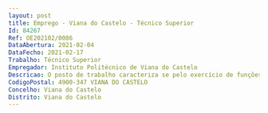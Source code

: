 ```yaml
--- 
layout: post
title: Emprego - Viana do Castelo - Técnico Superior
Id: 84267
Ref: OE202102/0086
DataAbertura: 2021-02-04
DataFecho: 2021-02-17
Trabalho: Técnico Superior
Empregador: Instituto Politécnico de Viana do Castelo
Descricao: O posto de trabalho caracteriza se pelo exercício de funções de técnico superior, com o conteúdo funcional descrito no anexo referido no n.º 2 do artigo 88.º da LTFP grau de complexidade 3, designadamente no exercício, com autonomia e responsabilidade, de métodos e processos de natureza administrativa e financeira com base em diretivas bem definidas e instruções gerais de grau médio de complexidade, nas áreas de atuação comuns e instrumentais e nos domínios de atuação dos órgãos e serviços.  O posto de trabalho pressupõe conhecimentos sólidos em reabilitação arquitetónica e urbana ou experiência profissional documentada na referida área. É valorizado o domínio do projeto de arquitetura em ambiente BIM, bem como a experiência na execução de  Medições e orçamentos  de obras de construção civil. Entre outras atribuições específicas destacam se    Desenvolvimento de projeto de arquitetura em todas as suas fases  estudo prévio, anteprojeto, projeto de licenciamento, projeto de execução com respetiva pormenorização construtiva.  Elaboração de cadernos de encargos, mapas de medições, mapas de quantidades de trabalhos e estimativas orçamentais de obras de arquitetura.  Desenvolvimento de trabalhos de fiscalização de obras, com elaboração de relatórios técnicos de acompanhamento técnico dos trabalhos realizados.
CodigoPostal: 4900-347 VIANA DO CASTELO
Concelho: Viana do Castelo
Distrito: Viana do Castelo
--- 
```

